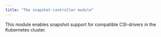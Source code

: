 ```yaml
---
title: "The snapshot-controller module"
---
```


This module enables snapshot support for compatible CSI-drivers in the Kubernetes cluster.

